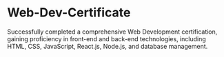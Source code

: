 # Web-Dev-Certificate
Successfully completed a comprehensive Web Development certification, gaining proficiency in front-end and back-end technologies, including HTML, CSS, JavaScript, React.js, Node.js, and database management.
